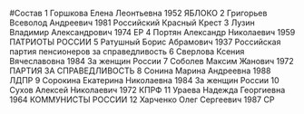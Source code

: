 #Состав
1 Горшкова Елена Леонтьевна 1952 ЯБЛОКО
2 Григорьев Всеволод Андреевич 1981 Российский Красный Крест
3 Лузин Владимир Александрович 1974 ЕР
4 Портян Александр Николаевич 1959 ПАТРИОТЫ РОССИИ
5 Ратушный Борис Абрамович 1937 Российская партия пенсионеров за справедливость
6 Сверлова Ксения Вячеславовна 1984 За женщин России
7 Соболев Максим Жанович 1972 ПАРТИЯ ЗА СПРАВЕДЛИВОСТЬ
8 Сонина Марина Андреевна 1988 ЛДПР
9 Сорокина Екатерина Николаевна 1984 За женщин России
10 Сухов Алексей Николаевич 1972 КПРФ
11 Ураева Надежда Георгиевна 1964 КОММУНИСТЫ РОССИИ
12 Харченко Олег Сергеевич 1987 СР

